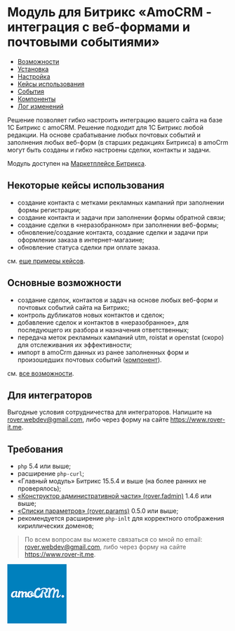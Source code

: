 # Модуль для Битрикс «AmoCRM - интеграция с веб-формами и почтовыми событиями»
* [Возможности](./capabilities.md)
* [Установка](./install.md)
* [Настройка](./settings.md)
* [Кейсы использования](./examples.md)
* [События](./events.md)
* [Компоненты](./components.md)
* [Лог изменений](./log.md)

Решение позволяет гибко настроить интеграцию вашего сайта на базе 1С Битрикс с amoCRM. Решение подходит для 1С Битрикс любой редакции. На основе срабатывание любых почтовых событий и заполнения любых веб-форм (в старших редакциях Битрикса) в amoCrm могут быть созданы и гибко настроены сделки, контакты и задачи.

Модуль доступен на [Маркетплейсе Битрикса](https://marketplace.1c-bitrix.ru/solutions/rover.amocrm/). 

## Некоторые кейсы использования
* создание контакта с метками рекламных кампаний при заполнении формы регистрации; 
* создание контакта и задачи при заполнении формы обратной связи; 
* создание сделки в «неразобранном» при заполнении веб-формы; 
* обновление/создание контакта, создание сделки и задачи при оформлении заказа в интернет-магазине; 
* обновление статуса сделки при оплате заказа.

см. [еще примеры кейсов](./examples.md).

## Основные возможности
* создание сделок, контактов и задач на основе любых веб-форм и почтовых событий сайта на Битрикс; 
* контроль дубликатов новых контактов и сделок;
* добавление сделок и контактов в «неразобранное», для последующего их разбора и назначения ответственных; 
* передача меток рекламных кампаний utm, roistat и openstat (скоро) для отслеживания их эффективности;
* импорт в amoCrm данных из ранее заполненных форм и произошедших почтовых событий ([компонент](./components.md#Импорт-данных-в-amocrm-roveramocrmimport)).

см. [все возможности](./capabilities.md).
 
## Для интеграторов
Выгодные условия сотрудничества для интеграторов. Напишите на rover.webdev@gmail.com, либо через форму на сайте https://www.rover-it.me.

## Требования
* `php` 5.4 или выше;
* расширение `php-curl`; 
* «Главный модуль» Битрикс 15.5.4 и выше (на более ранних не проверялось); 
* [«Конструктор административной части» (rover.fadmin)](https://github.com/pavelshulaev/fadmin) 1.4.6 или выше; 
* [«Списки параметров» (rover.params)](https://github.com/pavelshulaev/params) 0.5.0 или выше;
* рекомендуется расширение `php-inlt` для корректного отображения кириллических доменов;

> По всем вопросам вы можете связаться со мной по email: rover.webdev@gmail.com, либо через форму на сайте https://www.rover-it.me.

![AmoCRM - интеграция с веб-формами и почтовыми событиями](./main/logoamopng.png)

